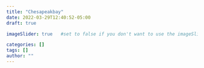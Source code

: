 ```yaml
---
title: "Chesapeakbay"
date: 2022-03-29T12:40:52-05:00
draft: true

imageSlider: true   #set to false if you don't want to use the imageSlider but a featuredImage

categories: []
tags: []
author: ""
---
```

